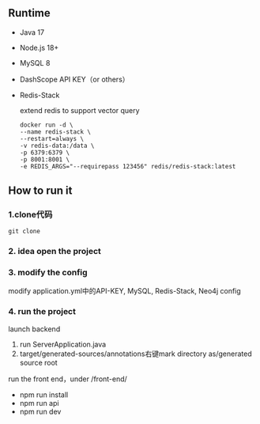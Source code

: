 # 


## Runtime

- Java 17
- Node.js 18+
- MySQL 8
- DashScope API KEY（or others）
- Redis-Stack

  extend redis to support vector query

    ```shell
    docker run -d \
    --name redis-stack \
    --restart=always \
    -v redis-data:/data \
    -p 6379:6379 \
    -p 8001:8001 \
    -e REDIS_ARGS="--requirepass 123456" redis/redis-stack:latest
    ```

## How to run it

### 1.clone代码

```shell
git clone 
```

### 2. idea open the project

### 3. modify the config
modify application.yml中的API-KEY, MySQL, Redis-Stack, Neo4j config
### 4. run the project

launch backend

1. run ServerApplication.java
2. target/generated-sources/annotations右键mark directory as/generated source root

run the front end，under /front-end/

- npm run install
- npm run api
- npm run dev

